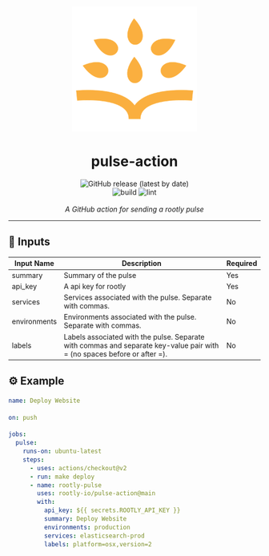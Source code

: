 <div align="center">
  <img alt="logo" src="./docs/images/logo.png" height="250px">

  <h1>pulse-action</h1>

  <img alt="GitHub release (latest by date)" src="https://img.shields.io/github/v/release/rootly-io/pulse-action">
  <br>
  <img alt="build" src="https://github.com/rootly-io/pulse-action/workflows/build/badge.svg" />
  <img alt="lint" src="https://github.com/rootly-io/pulse-action/workflows/lint/badge.svg" />
  <br />
  <br />
  <i>A GitHub action for sending a rootly pulse</i>
</div>

<hr />

## 🔢 Inputs

| **Input Name** | **Description**                                                                                                          | **Required** |
| -------------- | ------------------------------------------------------------------------------------------------------------------------ | ------------ |
| summary        | Summary of the pulse                                                                                                     | Yes          |
| api_key        | A api key for rootly                                                                                                     | Yes          |
| services       | Services associated with the pulse. Separate with commas.                                                                | No           |
| environments   | Environments associated with the pulse. Separate with commas.                                                            | No           |
| labels         | Labels associated with the pulse. Separate with commas and separate key-value pair with = (no spaces before or after =). | No           |

## ⚙️ Example

```yaml
name: Deploy Website

on: push

jobs:
  pulse:
    runs-on: ubuntu-latest
    steps:
      - uses: actions/checkout@v2
      - run: make deploy
      - name: rootly-pulse
        uses: rootly-io/pulse-action@main
        with:
          api_key: ${{ secrets.ROOTLY_API_KEY }}
          summary: Deploy Website
          environments: production
          services: elasticsearch-prod
          labels: platform=osx,version=2
```
